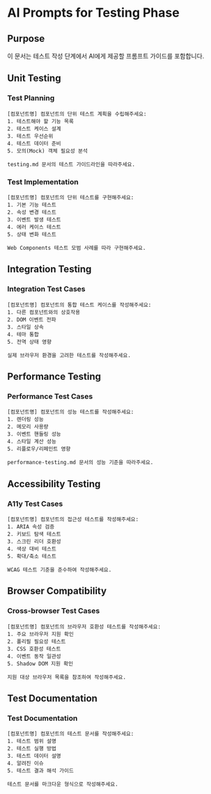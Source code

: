 # AI Prompts for Testing Phase

## Purpose
이 문서는 테스트 작성 단계에서 AI에게 제공할 프롬프트 가이드를 포함합니다.

## Unit Testing

### Test Planning
```prompt
[컴포넌트명] 컴포넌트의 단위 테스트 계획을 수립해주세요:
1. 테스트해야 할 기능 목록
2. 테스트 케이스 설계
3. 테스트 우선순위
4. 테스트 데이터 준비
5. 모의(Mock) 객체 필요성 분석

testing.md 문서의 테스트 가이드라인을 따라주세요.
```

### Test Implementation
```prompt
[컴포넌트명] 컴포넌트의 단위 테스트를 구현해주세요:
1. 기본 기능 테스트
2. 속성 변경 테스트
3. 이벤트 발생 테스트
4. 에러 케이스 테스트
5. 상태 변화 테스트

Web Components 테스트 모범 사례를 따라 구현해주세요.
```

## Integration Testing

### Integration Test Cases
```prompt
[컴포넌트명] 컴포넌트의 통합 테스트 케이스를 작성해주세요:
1. 다른 컴포넌트와의 상호작용
2. DOM 이벤트 전파
3. 스타일 상속
4. 테마 통합
5. 전역 상태 영향

실제 브라우저 환경을 고려한 테스트를 작성해주세요.
```

## Performance Testing

### Performance Test Cases
```prompt
[컴포넌트명] 컴포넌트의 성능 테스트를 작성해주세요:
1. 렌더링 성능
2. 메모리 사용량
3. 이벤트 핸들링 성능
4. 스타일 계산 성능
5. 리플로우/리페인트 영향

performance-testing.md 문서의 성능 기준을 따라주세요.
```

## Accessibility Testing

### A11y Test Cases
```prompt
[컴포넌트명] 컴포넌트의 접근성 테스트를 작성해주세요:
1. ARIA 속성 검증
2. 키보드 탐색 테스트
3. 스크린 리더 호환성
4. 색상 대비 테스트
5. 확대/축소 테스트

WCAG 테스트 기준을 준수하여 작성해주세요.
```

## Browser Compatibility

### Cross-browser Test Cases
```prompt
[컴포넌트명] 컴포넌트의 브라우저 호환성 테스트를 작성해주세요:
1. 주요 브라우저 지원 확인
2. 폴리필 필요성 테스트
3. CSS 호환성 테스트
4. 이벤트 동작 일관성
5. Shadow DOM 지원 확인

지원 대상 브라우저 목록을 참조하여 작성해주세요.
```

## Test Documentation

### Test Documentation
```prompt
[컴포넌트명] 컴포넌트의 테스트 문서를 작성해주세요:
1. 테스트 범위 설명
2. 테스트 실행 방법
3. 테스트 데이터 설명
4. 알려진 이슈
5. 테스트 결과 해석 가이드

테스트 문서를 마크다운 형식으로 작성해주세요.
```
